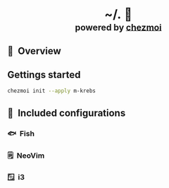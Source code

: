 <h1 align="center">
    ~/.&nbsp;📂
    <br>
    <sup><sub>powered by  <a href="https://www.chezmoi.io/">chezmoi</a></sub></sup>
</h1>

## :book:&nbsp; Overview

## Gettings started

```bash
chezmoi init --apply m-krebs
```

## :file_folder:&nbsp; Included configurations

### :fish:&nbsp; Fish

### :spiral_notepad:&nbsp; NeoVim

### :window:&nbsp; i3

